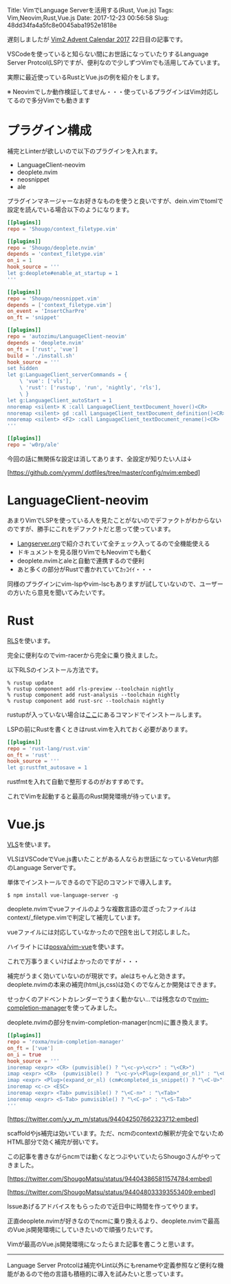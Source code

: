 Title: VimでLanguage Serverを活用する(Rust, Vue.js)
Tags: Vim,Neovim,Rust,Vue.js
Date: 2017-12-23 00:56:58
Slug: 48dd34fa4a5fc8e0045aba1952e1818e

遅刻しましたが [Vim2 Advent Calendar 2017](https://qiita.com/advent-calendar/2017/vim2) 22日目の記事です。

VSCodeを使っていると知らない間にお世話になっていたりするLanguage Server Protcol(LSP)ですが、便利なので少しずつVimでも活用してみています。

実際に最近使っているRustとVue.jsの例を紹介をします。

※ Neovimでしか動作検証してません・・・使っているプラグインはVim対応してるので多分Vimでも動きます

# プラグイン構成

補完とLinterが欲しいので以下のプラグインを入れます。

- LanguageClient-neovim
- deoplete.nvim
- neosnippet
- ale

プラグインマネージャーなお好きなものを使うと良いですが、dein.vimでtomlで設定を読んでいる場合以下のようになります。

```toml
[[plugins]]
repo = 'Shougo/context_filetype.vim'

[[plugins]]
repo = 'Shougo/deoplete.nvim'
depends = 'context_filetype.vim'
on_i = 1
hook_source = '''
let g:deoplete#enable_at_startup = 1
'''

[[plugins]]
repo = 'Shougo/neosnippet.vim'
depends = ['context_filetype.vim']
on_event = 'InsertCharPre'
on_ft = 'snippet'

[[plugins]]
repo = 'autozimu/LanguageClient-neovim'
depends = 'deoplete.nvim'
on_ft = ['rust', 'vue']
build = './install.sh'
hook_source = '''
set hidden
let g:LanguageClient_serverCommands = {
    \ 'vue': ['vls'],
    \ 'rust': ['rustup', 'run', 'nightly', 'rls'],
    \ }
let g:LanguageClient_autoStart = 1
nnoremap <silent> K :call LanguageClient_textDocument_hover()<CR>
nnoremap <silent> gd :call LanguageClient_textDocument_definition()<CR>
nnoremap <silent> <F2> :call LanguageClient_textDocument_rename()<CR>
'''

[[plugins]]
repo = 'w0rp/ale'
```

今回の話に無関係な設定は消してあります、全設定が知りたい人は↓

[https://github.com/yymm/.dotfiles/tree/master/config/nvim:embed]

# LanguageClient-neovim

あまりVimでLSPを使っている人を見たことがないのでデファクトがわからないのですが、勝手にこれをデファクトだと思って使っています。

- [Langserver.org](https://langserver.org/)で紹介されていて全チェック入ってるので全機能使える
- ドキュメントを見る限りVimでもNeovimでも動く
- deoplete.nvimとaleと自動で連携するので便利
- あと多くの部分がRustで書かれていてｶｯｺｲｲ・・・

同様のプラグインにvim-lspやvim-lscもありますが試していないので、ユーザーの方いたら意見を聞いてみたいです。

# Rust

[RLS](https://github.com/rust-lang-nursery/rls)を使います。

完全に便利なのでvim-racerから完全に乗り換えました。

以下RLSのインストール方法です。

```shell
% rustup update
% rustup component add rls-preview --toolchain nightly
% rustup component add rust-analysis --toolchain nightly
% rustup component add rust-src --toolchain nightly
```

rustupが入っていない場合は[ここ](https://www.rustup.rs/)にあるコマンドでインストールします。

LSPの前にRustを書くときはrust.vimを入れておく必要があります。

```toml
[[plugins]]
repo = 'rust-lang/rust.vim'
on_ft = 'rust'
hook_source = '''
let g:rustfmt_autosave = 1
```

rustfmtを入れて自動で整形するのがおすすめです。

これでVimを起動すると最高のRust開発環境が待っています。

# Vue.js

[VLS](https://github.com/vuejs/vetur/tree/master/server)を使います。

VLSはVSCodeでVue.js書いたことがある人ならお世話になっているVetur内部のLanguage Serverです。

単体でインストールできるので下記のコマンドで導入します。

```shell
$ npm install vue-language-server -g
```

deoplete.nvimでvueファイルのような複数言語の混ざったファイルはcontext/_filetype.vimで判定して補完しています。

vueファイルには対応していなかったので[PR](https://github.com/Shougo/context_filetype.vim/pull/33)を出して対応しました。

ハイライトには[posva/vim-vue](https://github.com/posva/vim-vue)を使います。

これで万事うまくいけばよかったのですが・・・

補完がうまく効いていないのが現状です。aleはちゃんと効きます。deoplete.nvimの本来の補完(html,js,css)は効くのでなんとか開発はできます。

せっかくのアドベントカレンダーでうまく動かない...では残念なので[nvim-completion-manager](https://github.com/roxma/nvim-completion-manager)を使ってみました。

deoplete.nvimの部分をnvim-completion-manager(ncm)に置き換えます。

```toml
[[plugins]]
repo = 'roxma/nvim-completion-manager'
on_ft = ['vue']
on_i = true
hook_source = '''
inoremap <expr> <CR> (pumvisible() ? "\<c-y>\<cr>" : "\<CR>")
imap <expr> <CR>  (pumvisible() ?  "\<c-y>\<Plug>(expand_or_nl)" : "\<CR>")
imap <expr> <Plug>(expand_or_nl) (cm#completed_is_snippet() ? "\<C-U>":"\<CR>")
inoremap <c-c> <ESC>
inoremap <expr> <Tab> pumvisible() ? "\<C-n>" : "\<Tab>"
inoremap <expr> <S-Tab> pumvisible() ? "\<C-p>" : "\<S-Tab>"
'''
```

[https://twitter.com/y_y_m_m/status/944042507662323712:embed]

scaffoldやjs補完は効いています。ただ、ncmのcontextの解釈が完全でないためHTML部分で効く補完が弱いです。

この記事を書きながらncmでは動くなとつぶやいていたらShougoさんがやってきました。

[https://twitter.com/ShougoMatsu/status/944043865811574784:embed]

[https://twitter.com/ShougoMatsu/status/944048033393553409:embed]

Issueあげるアドバイスをもらったので近日中に時間を作ってやります。

正直deoplete.nvimが好きなのでncmに乗り換えるより、deoplete.nvimで最高のVue.js開発環境にしていきたいので頑張りたいです。

Vimが最高のVue.js開発環境になったらまた記事を書こうと思います。

---

Language Server Protcolは補完やLint以外にもrenameや定義参照など便利な機能があるので他の言語も積極的に導入を試みたいと思っています。
